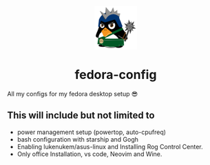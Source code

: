<div align="center">
<img width="100" height="100" src="assets/tux.png" alt="image of tux">
</div>

<h1 align="center"> fedora-config </h1>

All my configs for my fedora desktop setup 😎

## This will include but not limited to

- power management setup (powertop, auto-cpufreq)
- bash configuration with starship and Gogh
- Enabling lukenukem/asus-linux and Installing Rog Control Center.
- Only office Installation, vs code, Neovim and Wine.
